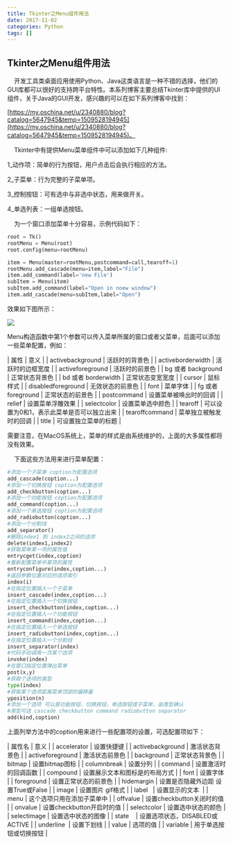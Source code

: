 ```yaml
---
title: Tkinter之Menu组件用法
date: 2017-11-02
categories: Python
tags: []
---
```

## Tkinter之Menu组件用法

    开发工具类桌面应用使用Python、Java这类语言是一种不错的选择，他们的GUI库都可以很好的支持跨平台特性。本系列博客主要总结Tkinter库中提供的UI组件，关于Java的GUI开发，感兴趣的可以在如下系列博客中找到：

[https://my.oschina.net/u/2340880/blog?catalog=5647945&temp=1509528194945](https://my.oschina.net/u/2340880/blog?catalog=5647945&temp=1509528194945)。

    Tkinter中有提供Menu菜单组件中可以添加如下几种组件:

1_动作项：简单的行为按钮，用户点击后会执行相应的方法。

2_子菜单：行为完整的子菜单项。

3_控制按钮：可有选中与非选中状态，用来做开关。

4_单选列表：一组单选按钮。

    为一个窗口添加菜单十分容易，示例代码如下：

```python
root = Tk()
rootMenu = Menu(root)
root.config(menu=rootMenu)

item = Menu(master=rootMenu,postcommand=call,tearoff=1)
rootMenu.add_cascade(menu=item,label="File")
item.add_command(label='new File')
subItem = Menu(item)
subItem.add_command(label="Open in noew window")
item.add_cascade(menu=subItem,label="Open")
```

效果如下图所示：

![](https://static.oschina.net/uploads/space/2017/1102/140508_9k3P_2340880.png)

Menu构造函数中第1个参数可以传入菜单所属的窗口或者父菜单，后面可以添加一些菜单配置，例如：

| 属性 | 意义 |
| activebackground | 活跃时的背景色 |
| activeborderwidth | 活跃时的边框宽度 |
| activeforeground | 活跃时的前景色 |
| bg 或者 background | 正常状态背景色 |
| bd 或者 borderwidth | 正常状态变宽宽度 |
| cursor | 鼠标样式 |
| disabledforeground | 无效状态的前景色 |
| font | 菜单字体 |
| fg 或者 foreground | 正常状态的前景色 |
| postcommand | 设置菜单被唤出时的回调 |
| relief | 设置菜单浮雕效果 |
| selectcolor | 设置菜单选中颜色 |
| tearoff | 可以设置为0和1，表示此菜单是否可以独立出来 |
| tearoffcommand | 菜单独立被触发时的回调 |
| title | 可设置独立菜单的标题 |

需要注意，在MacOS系统上，菜单的样式是由系统维护的，上面的大多属性都将没有效果。

    下面这些方法用来进行菜单配置：

```python
#添加一个子菜单 coption为配置选项
add_cascade(coption...)
#添加一个切换按钮 coption为配置选项
add_checkbutton(coption...)
#添加一个功能按钮 coption为配置选项
add_command(coption...)
#添加一个单选按钮 coption为配置选项
add_radiobutton(coption...)
#添加一个分割线
add_separator()
#删除index1 到 index2之间的选项
delete(index1,index2)
#获取菜单某一项的属性值
entrycget(index,coption)
#重新配置菜单中某项的属性
entryconfigure(index,coption...)
#返回参数位置对应的选项索引
index(i)
#在指定位置插入一个子菜单
insert_cascade(index,coption...)
#在指定位置插入一个切换按钮
insert_checkbutton(index,coption...)
#在指定位置插入一个功能按钮
insert_command(index,coption...)
#在指定位置插入一个单选按钮
insert_radiobutton(index,coption...)
#在指定位置插入一个分割线
insert_separator(index)
#代码手动调用一次某个选项
invoke(index)
#在窗口指定位置弹出菜单
post(x,y)
#获取个选项的类型
type(index)
#获取某个选项距离菜单顶部的偏移量
yposition(n)
#添加一个选项 可以是功能按钮，切换按钮，单选按钮或子菜单，由类型确认
#类型可选 cascade checkbutton command radiobutton separator
add(kind,coption)
```

上面列举方法中的coption用来进行一些配置项的设置，可选配置项如下：

| 属性名 | 意义 |
| accelerator | 设置快捷键 |
| activebackground | 激活状态背景色 |
| activeforeground | 激活状态前景色 |
| background | 正常状态背景色 |
| bitmap | 设置bitmap图标 |
| columnbreak | 设置分列 |
| command | 设置激活时的回调函数 |
| compound | 设置展示文本和图标是的布局方式 |
| font | 设置字体 |
| foreground | 设置正常状态的前景色 |
| hidemargin | 设置是否隐藏外边距 设置True或False |
| image | 设置图片 gif格式 |
| label   | 设置显示的文本  |
| menu | 这个选项只用在添加子菜单中 |
| offvalue | 设置checkbutton关闭时的值 |
| onvalue | 设置checkbutton开启时的值 |
| selectcolor | 设置选中状态的颜色 |
| selectimage | 设置选中状态的图像 |
| state    | 设置选项状态，DISABLED或ACTIVE |
| underline  | 设置下划线 |
| value | 选项的值 |
| variable | 用于单选按钮或切换按钮 |
